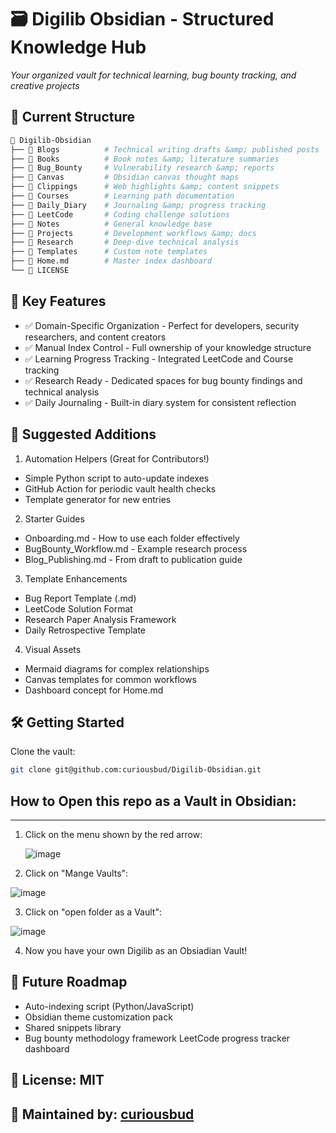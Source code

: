 # 🗃️ Digilib Obsidian - Structured Knowledge Hub  
*Your organized vault for technical learning, bug bounty tracking, and creative projects*  

## 🌟 Current Structure

```bash
📁 Digilib-Obsidian
├── 📁 Blogs          # Technical writing drafts &amp; published posts
├── 📁 Books          # Book notes &amp; literature summaries
├── 📁 Bug_Bounty     # Vulnerability research &amp; reports
├── 📁 Canvas         # Obsidian canvas thought maps
├── 📁 Clippings      # Web highlights &amp; content snippets  
├── 📁 Courses        # Learning path documentation
├── 📁 Daily_Diary    # Journaling &amp; progress tracking
├── 📁 LeetCode       # Coding challenge solutions
├── 📁 Notes          # General knowledge base
├── 📁 Projects       # Development workflows &amp; docs
├── 📁 Research       # Deep-dive technical analysis
├── 📁 Templates      # Custom note templates
├── 📄 Home.md        # Master index dashboard
└── 📄 LICENSE
```

## 🚀 Key Features
- ✅ Domain-Specific Organization - Perfect for developers, security researchers, and content creators
- ✅ Manual Index Control - Full ownership of your knowledge structure
- ✅ Learning Progress Tracking - Integrated LeetCode and Course tracking
- ✅ Research Ready - Dedicated spaces for bug bounty findings and technical analysis
- ✅ Daily Journaling - Built-in diary system for consistent reflection

## 📌 Suggested Additions
1. Automation Helpers (Great for Contributors!)
  - Simple Python script to auto-update indexes
  - GitHub Action for periodic vault health checks
  - Template generator for new entries

2. Starter Guides
  - Onboarding.md - How to use each folder effectively
  - BugBounty_Workflow.md - Example research process
  - Blog_Publishing.md - From draft to publication guide

3. Template Enhancements
  - Bug Report Template (.md)
  - LeetCode Solution Format
  - Research Paper Analysis Framework
  - Daily Retrospective Template

4. Visual Assets
  - Mermaid diagrams for complex relationships
  - Canvas templates for common workflows
  - Dashboard concept for Home.md

## 🛠️ Getting Started

Clone the vault:

```bash
git clone git@github.com:curiousbud/Digilib-Obsidian.git
```

## How to Open this repo as a Vault in Obsidian:
--------
1. Click on the menu shown by the red arrow:
   
   ![image](https://github.com/user-attachments/assets/b00251c2-5005-42a1-9eb8-b58d863681fe)

2. Click on "Mange Vaults":
  
  ![image](https://github.com/user-attachments/assets/455e0da0-51c1-4311-9ba1-9344513c56f2)

   
3. Click on "open folder as a Vault":

  ![image](https://github.com/user-attachments/assets/c75f982e-614c-49d2-b40a-eee669f0da93)

   
4. Now you have your own Digilib as an Obsiadian Vault!
   
## 🧭 Future Roadmap
  - Auto-indexing script (Python/JavaScript)
  - Obsidian theme customization pack
  - Shared snippets library
  - Bug bounty methodology framework
  LeetCode progress tracker dashboard

## 📜 License: MIT

## 🌱 Maintained by: [**curiousbud**](https://github.com/curiousbud)
